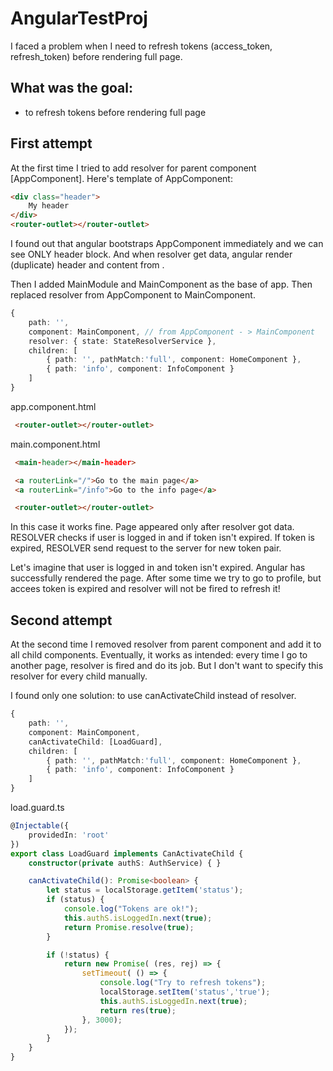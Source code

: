 # AngularTestProj

I faced a problem when I need to refresh tokens (access_token, refresh_token) before rendering full page.


## What was the goal:
- to refresh tokens before rendering full page

## First attempt
At the first time I tried to add resolver for parent component [AppComponent]. Here's template of AppComponent:
```HTML
<div class="header">
    My header
</div>
<router-outlet></router-outlet>
```

I found out that angular bootstraps AppComponent immediately and we can see ONLY header block. And when resolver get data, angular render (duplicate) header and content from <router-outlet>.

Then I added MainModule and MainComponent as the base of app. Then replaced resolver from AppComponent to MainComponent.
```TypeScript
{
    path: '',
    component: MainComponent, // from AppComponent - > MainComponent
    resolver: { state: StateResolverService },
    children: [
        { path: '', pathMatch:'full', component: HomeComponent },
        { path: 'info', component: InfoComponent }
    ]
}
```

app.component.html
```HTML
 <router-outlet></router-outlet>
```

main.component.html
```HTML
 <main-header></main-header>

 <a routerLink="/">Go to the main page</a>
 <a routerLink="/info">Go to the info page</a>

 <router-outlet></router-outlet>
```
In this case it works fine. Page appeared only after resolver got data. RESOLVER checks if user is logged in and if token isn't expired. If token is expired, RESOLVER send request to the server for new token pair.

Let's imagine that user is logged in and token isn't expired. Angular has successfully rendered the page. After some time we try to go to profile, but accees token is expired and resolver will not be fired to refresh it!

## Second attempt
At the second time I removed resolver from parent component and add it to all child components. Eventually, it works as intended: every time I go to another page, resolver is fired and do its job. But I don't want to specify this resolver for every child manually.

I found only one solution: to use canActivateChild instead of resolver. 

```TypeScript
{
    path: '',
    component: MainComponent,
    canActivateChild: [LoadGuard],
    children: [
        { path: '', pathMatch:'full', component: HomeComponent },
        { path: 'info', component: InfoComponent }
    ]
}
```

load.guard.ts
```TypeScript
@Injectable({
    providedIn: 'root'
})
export class LoadGuard implements CanActivateChild {
    constructor(private authS: AuthService) { }

    canActivateChild(): Promise<boolean> {
        let status = localStorage.getItem('status');
        if (status) {
            console.log("Tokens are ok!");
            this.authS.isLoggedIn.next(true);
            return Promise.resolve(true);
        }

        if (!status) {
            return new Promise( (res, rej) => {
                setTimeout( () => {
                    console.log("Try to refresh tokens");
                    localStorage.setItem('status','true');
                    this.authS.isLoggedIn.next(true);
                    return res(true);
                }, 3000);
            });
        }
    }
}
```

